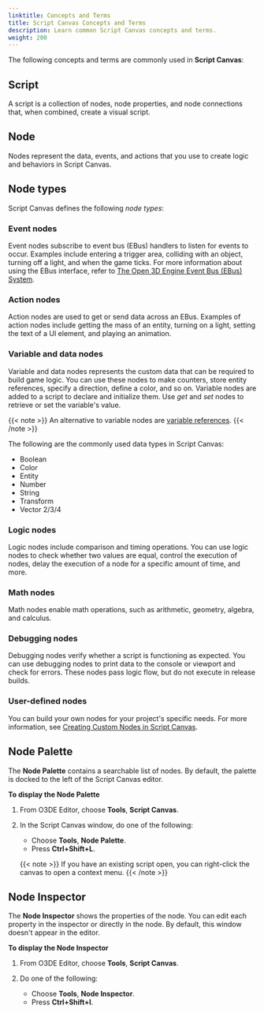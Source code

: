 ```yaml
---
linktitle: Concepts and Terms
title: Script Canvas Concepts and Terms
description: Learn common Script Canvas concepts and terms.
weight: 200
---
```


The following concepts and terms are commonly used in **Script Canvas**:

## Script

A script is a collection of nodes, node properties, and node connections that, when combined, create a visual script.

## Node

Nodes represent the data, events, and actions that you use to create logic and behaviors in Script Canvas.

## Node types

Script Canvas defines the following _node types_:

### Event nodes

Event nodes subscribe to event bus (EBus) handlers to listen for events to occur. Examples include entering a trigger area, colliding with an object, turning off a light, and when the game ticks. For more information about using the EBus interface, refer to [The Open 3D Engine Event Bus (EBus) System](/docs/user-guide/engine/ebus/).

### Action nodes

Action nodes are used to get or send data across an EBus. Examples of action nodes include getting the mass of an entity, turning on a light, setting the text of a UI element, and playing an animation.

### Variable and data nodes

Variable and data nodes represents the custom data that can be required to build game logic. You can use these nodes to make counters, store entity references, specify a direction, define a color, and so on. Variable nodes are added to a script to declare and initialize them. Use _get_ and _set_ nodes to retrieve or set the variable's value.

{{< note >}}
An alternative to variable nodes are [variable references](/docs/user-guide/scripting/script-canvas/editor-reference/variables/variable-references).
{{< /note >}}

The following are the commonly used data types in Script Canvas:

+ Boolean
+ Color
+ Entity
+ Number
+ String
+ Transform
+ Vector 2/3/4

### Logic nodes

Logic nodes include comparison and timing operations. You can use logic nodes to check whether two values are equal, control the execution of nodes, delay the execution of a node for a specific amount of time, and more.

### Math nodes

Math nodes enable math operations, such as arithmetic, geometry, algebra, and calculus.

### Debugging nodes

Debugging nodes verify whether a script is functioning as expected. You can use debugging nodes to print data to the console or viewport and check for errors. These nodes pass logic flow, but do not execute in release builds.

### User-defined nodes

You can build your own nodes for your project's specific needs. For more information, see [Creating Custom Nodes in Script Canvas](/docs/user-guide/scripting/script-canvas/programmer-guide/custom-nodes/).

## Node Palette

The **Node Palette** contains a searchable list of nodes. By default, the palette is docked to the left of the Script Canvas editor.

**To display the Node Palette**

1. From O3DE Editor, choose **Tools**, **Script Canvas**.

1. In the Script Canvas window, do one of the following:
   + Choose **Tools**, **Node Palette**.
   + Press **Ctrl+Shift+L**.

   {{< note >}}
If you have an existing script open, you can right-click the canvas to open a context menu.
   {{< /note >}}

## Node Inspector

The **Node Inspector** shows the properties of the node. You can edit each property in the inspector or directly in the node. By default, this window doesn't appear in the editor.

**To display the Node Inspector**

1. From O3DE Editor, choose **Tools**, **Script Canvas**.

1. Do one of the following:
   + Choose **Tools**, **Node Inspector**.
   + Press **Ctrl+Shift+I**.
